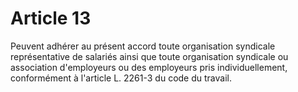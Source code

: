 # Article 13

  
Peuvent adhérer au présent accord toute organisation syndicale représentative de salariés ainsi que toute organisation syndicale ou association d'employeurs ou des employeurs pris individuellement, conformément à l'article L. 2261-3 du code du travail.

